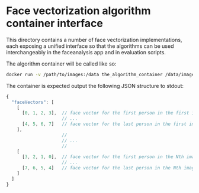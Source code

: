 # Face vectorization algorithm container interface

This directory contains a number of face vectorization implementations, each
exposing a unified interface so that the algorithms can be used interchangeably
in the faceanalysis app and in evaluation scripts.

The algorithm container will be called like so:

```bash
docker run -v /path/to/images:/data the_algorithm_container /data/image1.jpg ... /data/imageN.jpg
```

The container is expected output the following JSON structure to stdout:

```js
{
  "faceVectors": [
    [
      [0, 1, 2, 3],  // face vector for the first person in the first image
                     // ...
      [4, 5, 6, 7]   // face vector for the last person in the first image
    ],
                     //
                     // ...
                     //
    [
      [3, 2, 1, 0],  // face vector for the first person in the Nth image
                     // ...
      [7, 6, 5, 4]   // face vector for the last person in the Nth image
    ]
  ]
}
```
